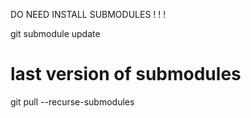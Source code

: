 DO NEED INSTALL SUBMODULES ! ! !

git submodule update

# last version of submodules
git pull --recurse-submodules


